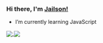 ### Hi there, I'm <a href="https://www.linkedin.com/in/jailsonmelodev" target="_blank">Jailson!</a>

- I’m currently learning JavaScript

<a href="https://github.com/JailsonMeloDev/">
  <img align="center" src="https://github-readme-stats.vercel.app/api?username=JailsonMeloDev&show_icons=true&title_color=DAD7CD&text_color=DAD7CD88&icon_color=1B2432&border_color=1B2432&bg_color=121420&border_radius=12" />
</a>
<a href="">
  <img align="center" src="https://github-readme-stats.vercel.app/api/top-langs/?username=JailsonMeloDev&title_color=DAD7CD&text_color=DAD7CD88&icon_color=1B2432&border_color=1B2432&bg_color=121420&border_radius=12" />
</a>

